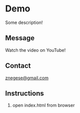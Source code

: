 # Demo

Some description!

## Message

Watch the video on YouTube!

## Contact

znegese@gmail.com

## Instructions

1. open index.html from browser
